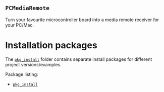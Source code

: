 ## `PCMediaRemote`
<!----------------------------------------------------------------------------->
Turn your favourite microcontroller board into a media remote receiver for your PC/Mac.

# Installation packages
<!----------------------------------------------------------------------------->
The [`pkg_install`](pkg_install/) folder contains separate install packages for different
project versions/examples.

Package listing:
- [`pkg_install`](pkg_install/)